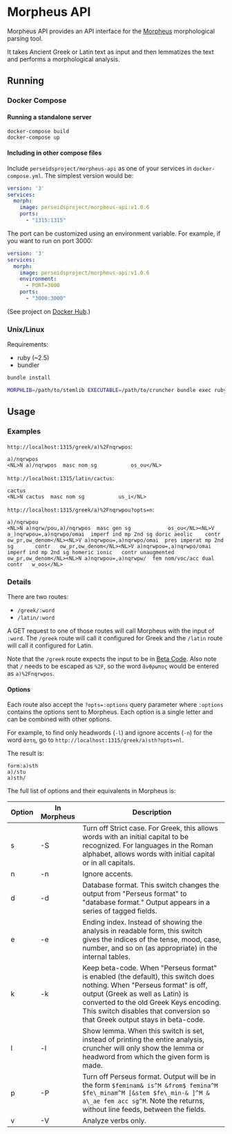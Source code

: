 # Morpheus API

Morpheus API provides an API interface for the
[Morpheus](https://github.com/perseids-tools/morpheus)
morphological parsing tool.

It takes Ancient Greek or Latin text as input and then lemmatizes the text
and performs a morphological analysis.

## Running

### Docker Compose

#### Running a standalone server

```
docker-compose build
docker-compose up
```

#### Including in other compose files

Include `perseidsproject/morpheus-api` as one of your services in `docker-compose.yml`.
The simplest version would be:

```yaml
version: '3'
services:
  morph:
    image: perseidsproject/morpheus-api:v1.0.6
    ports:
      - "1315:1315"
```

The port can be customized using an environment variable.
For example, if you want to run on port 3000:

```yaml
version: '3'
services:
  morph:
    image: perseidsproject/morpheus-api:v1.0.6
    environment:
      - PORT=3000
    ports:
      - "3000:3000"
```

(See project on [Docker Hub](https://hub.docker.com/r/perseidsproject/morpheus-api/).)

### Unix/Linux

Requirements:

- ruby (~2.5)
- bundler

```bash
bundle install

MORPHLIB=/path/to/stemlib EXECUTABLE=/path/to/cruncher bundle exec ruby app.rb
```

## Usage

### Examples

`http://localhost:1315/greek/a)%2Fnqrwpos`:

```
a)/nqrwpos
<NL>N a)/nqrwpos  masc nom sg			os_ou</NL>
```

`http://localhost:1315/latin/cactus`:

```
cactus
<NL>N cactus  masc nom sg			us_i</NL>
```

`http://localhost:1315/greek/a)%2Fnqrwpou?opts=n`:

```
a)/nqrwpou
<NL>N a)nqrw/pou,a)/nqrwpos  masc gen sg			os_ou</NL><NL>V a_)nqrwpou=,a)nqrwpo/omai  imperf ind mp 2nd sg	doric aeolic	contr	ow_pr,ow_denom</NL><NL>V a)nqrwpou=,a)nqrwpo/omai  pres imperat mp 2nd sg		contr	ow_pr,ow_denom</NL><NL>V a)nqrwpou=,a)nqrwpo/omai  imperf ind mp 2nd sg	homeric ionic	contr unaugmented	ow_pr,ow_denom</NL><NL>N a)nqrwpou=,a)nqrwpw/  fem nom/voc/acc dual		contr	w_oos</NL>
```

### Details

There are two routes:

- `/greek/:word`
- `/latin/:word`

A GET request to one of those routes will call Morpheus with the input of `:word`.
The `/greek` route will call it configured for Greek and the `/latin` route will
call it configured for Latin.

Note that the `/greek` route expects the input to be in
[Beta Code](https://en.wikipedia.org/wiki/Beta_Code). Also note that `/` needs
to be escaped as `%2F`, so the word `ἄνθρωπος` would be entered as `a)%2Fnqrwpos`.

#### Options

Each route also accept the `?opts=:options` query parameter where `:options` contains the options
sent to Morpheus. Each option is a single letter and can be combined with other options.

For example, to find only headwords (`-l`) and ignore accents (`-n`) for the word `ἀστη`, go to
`http://localhost:1315/greek/a)sth?opts=nl`.

The result is:

```
form:a)sth
a)/stu
a)sth/
```

The full list of options and their equivalents in Morpheus is:

| Option | In Morpheus | Description |
| - | - | - |
| s | -S | Turn off Strict case. For Greek, this allows words with an initial capital to be recognized. For languages in the Roman alphabet, allows words with initial capital or in all capitals. |
| n | -n | Ignore accents.|
| d | -d | Database format. This switch changes the output from "Perseus format" to "database format." Output appears in a series of tagged fields. |
| e | -e | Ending index. Instead of showing the analysis in readable form, this switch gives the indices of the tense, mood, case, number, and so on (as appropriate) in the internal tables. |
| k | -k | Keep beta-code. When "Perseus format" is enabled (the default), this switch does nothing. When "Perseus format" is off, output (Greek as well as Latin) is converted to the old Greek Keys encoding. This switch disables that conversion so that Greek output stays in beta-code. |
| l | -l | Show lemma. When this switch is set, instead of printing the entire analysis, cruncher will only show the lemma or headword from which the given form is made. |
| p | -P | Turn off Perseus format. Output will be in the form `$feminam& is^M &from$ femina^M $fe\_minam^M [&stem $fe\_min-& ]^M & a\_ae fem acc sg^M`. Note the returns, without line feeds, between the fields. |
| v | -V | Analyze verbs only. |
